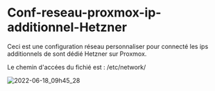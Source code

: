 # Conf-reseau-proxmox-ip-additionnel-Hetzner
Ceci est une configuration réseau personnaliser pour connecté les ips additionnels de sont dédié Hetzner sur Proxmox.

Le chemin d'accées du fichié est : /etc/network/


![2022-06-18_09h45_28](https://user-images.githubusercontent.com/81381757/174428284-bd9725c6-8c1f-463f-be72-eb329e3339f6.png)
